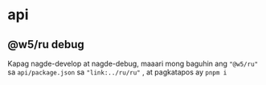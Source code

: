 # api

## @w5/ru debug

Kapag nagde-develop at nagde-debug, maaari mong baguhin ang `"@w5/ru"` sa `api/package.json` sa `"link:../ru/ru"` , at pagkatapos ay `pnpm i`
